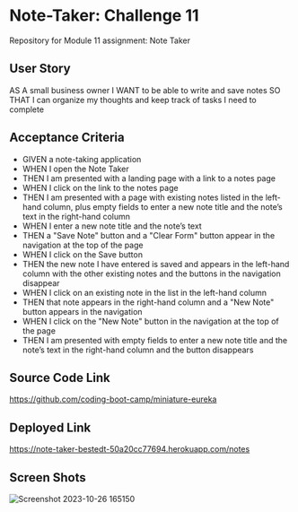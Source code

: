 # Note-Taker: Challenge 11 
Repository for Module 11 assignment: Note Taker

## User Story
AS A small business owner
I WANT to be able to write and save notes
SO THAT I can organize my thoughts and keep track of tasks I need to complete

## Acceptance Criteria
-  GIVEN a note-taking application
-  WHEN I open the Note Taker
-  THEN I am presented with a landing page with a link to a notes page
-  WHEN I click on the link to the notes page
-  THEN I am presented with a page with existing notes listed in the left-hand column, plus empty fields to enter a new note title and the note’s text in the right-hand column
-  WHEN I enter a new note title and the note’s text
-  THEN a "Save Note" button and a "Clear Form" button appear in the navigation at the top of the page
-  WHEN I click on the Save button
-  THEN the new note I have entered is saved and appears in the left-hand column with the other existing notes and the buttons in the navigation disappear
-  WHEN I click on an existing note in the list in the left-hand column
-  THEN that note appears in the right-hand column and a "New Note" button appears in the navigation
-  WHEN I click on the "New Note" button in the navigation at the top of the page
-  THEN I am presented with empty fields to enter a new note title and the note’s text in the right-hand column and the button disappears

## Source Code Link
https://github.com/coding-boot-camp/miniature-eureka

## Deployed Link
https://note-taker-bestedt-50a20cc77694.herokuapp.com/notes

## Screen Shots
![Screenshot 2023-10-26 165150](https://github.com/bestedt/Note-Taker---Bested---Challenge-11/assets/139821441/eeaa6bba-b2ff-4e3b-b64b-670d8fffb7be)



